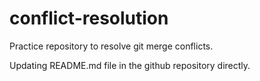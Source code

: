# conflict-resolution
Practice repository to resolve git merge conflicts.

Updating README.md file in the github repository directly.
